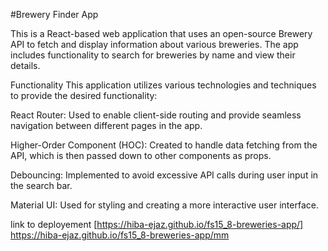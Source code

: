 #Brewery Finder App

This is a React-based web application that uses an open-source Brewery API to fetch and display information about various breweries. The app includes functionality to search for breweries by name and view their details.

Functionality
This application utilizes various technologies and techniques to provide the desired functionality:

React Router: Used to enable client-side routing and provide seamless navigation between different pages in the app.

Higher-Order Component (HOC): Created to handle data fetching from the API, which is then passed down to other components as props.

Debouncing: Implemented to avoid excessive API calls during user input in the search bar.

Material UI: Used for styling and creating a more interactive user interface.

 link to deployement [https://hiba-ejaz.github.io/fs15_8-breweries-app/] https://hiba-ejaz.github.io/fs15_8-breweries-app/mm
